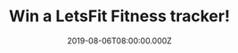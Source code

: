 ---
campaign-uuid: "c-12051093-37d9-4478-b3cb-8f254443992c"
type: "Competition"
category: "Technology"
date: "2019-08-06T08:00:00.000Z"
end-date: "2019-09-06T23:59:00.000Z"
disable-form: false
is_promoted: false
has_entry_page: true
title: "Win a LetsFit Fitness tracker!"
competition-description: "<p>We are giving away an amazing Fitness tracker from LetsFit!\
  \ The slimmest and stylist smart fitness watch that tracks your activities throughout\
  \ the day. This smart bracelet can automatically record your daily activities, such\
  \ as steps, calories burned and minutes of activity.</p>\n<p>A Healthy life good\
  \ companion, enter below for a chance to win!</p>\n"
hero-header: "Win a LetsFit Fitness tracker!"
terms-confirmation: "N/A"
banner-img: "https://assets.expresslyapp.com/asset-d56ebfdc-f40b-46ea-b64e-a204485f77c9.jpg"
logo-left-href: "http://club.expressly.io"
logo-left-image: "https://assets.expresslyapp.com/asset-bb4c3992-cef6-43a7-8426-637acc3318e4.jpg"
logo-left-title: "Expressly Club"
bg-image-hero: "https://assets.expresslyapp.com/asset-724032ca-99c4-4ba9-b2c9-3d18b2c4c4e1.jpg"
bg-image-first: "https://assets.expresslyapp.com/asset-eb36aeb5-62a0-42a2-ac0a-b80ad43d0e10.jpg"
section1-content: "<p>This slim and stylish smart fitness watch tracks your activities\
  \ throughout the day. Can automatically record your daily activities, such as steps,\
  \ calories burned and minutes of activity.</p>\n<p>At night, the sleep monitor tracker\
  \ watch automatically tracks and records your sleep duration and consistency, performs\
  \ a comprehensive analysis of sleep quality data, and quietly wakes you up in the\
  \ morning. Through its notification function, you can be convenient, timely call,\
  \ and a variety of SNS notice at a glance. Built-in USB plug, easy to use any USB\
  \ module and computer charging, no charging cable and base.</p>\n<p>This LetsFit\
  \ Fitnes tracker has everything, enter below for a chance to win!</p>\n"
entry-title: "Win a LetsFit Fitness tracker!"
entry-content: "<p>Enter the draw to win a LetsFit Fitness tracker by completing the\
  \ form below before 23:59 on the 6th of September 2019.</p>\n"
has-winner: false
prize-description: "A LetsFit Fitness tracker."
special-conditions: "Multiple entries are allowed up to one every day.\r\n\r\nThis\
  \ competition is also available on: http://aaa.nme.com/competitons/letsfit-fitness-tracker-giveaway"
country-restrictions:
- "GB"
---